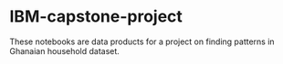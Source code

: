 # IBM-capstone-project

These notebooks are data products for a project on finding patterns in Ghanaian household dataset. 
